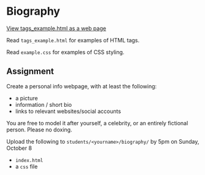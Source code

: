 # Biography

[View tags_example.html as a web page](https://mpaulweeks.github.io/cfc2017/homework/biography/tags_example.html)

Read `tags_example.html` for examples of HTML tags.

Read `example.css` for examples of CSS styling.

## Assignment

Create a personal info webpage, with at least the following:
- a picture
- information / short bio
- links to relevant websites/social accounts

You are free to model it after yourself, a celebrity, or an entirely fictional person. Please no doxing.

Upload the following to `students/<yourname>/biography/` by 5pm on Sunday, October 8
- `index.html`
- a `css` file
